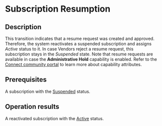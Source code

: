 # Subscription Resumption
## Description
This transition indicates that a resume request was created and approved. Therefore, the system reactivates a suspended subscription and assigns *Active* status to it. In case Vendors reject a resume request, this subscription stays in the *Suspended* state.
Note that resume requests are available in case the **Administrative Hold** capability is enabled. Refer to the [Connect community portal](https://connect.cloudblue.com/community/modules/products/capabilities/) to learn more about capability attributes.
## Prerequisites
A subscription with the [Suspended](s-e-suspended.html) status.
## Operation results
A reactivated subscription with the [Active](s-b-active.html) status.
